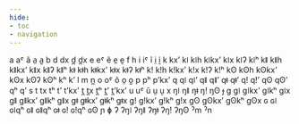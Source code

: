 ```yaml
---
hide:
- toc
- navigation
---
```

a
aˤ
ã
a̤
a̰
b
d
dx
d̪
d̪x
e
eˤ
ẽ
e̤
ḛ
f
h
i
iˤ
ĩ
i̤
ḭ
k
kxʼ
kǀ
kǀh
kǀkxʼ
kǀx
kǀʔ
kǀʰ
kǁ
kǁh
kǁkxʼ
kǁx
kǁʔ
kǁʰ
kǂ
kǂh
kǂkxʼ
kǂx
kǂʔ
kǂʰ
kǃ
kǃh
kǃkxʼ
kǃx
kǃʔ
kǃʰ
kʘ
kʘh
kʘkxʼ
kʘx
kʘʔ
kʘʰ
kʰ
kʼ
l
m
n̪
o
oˤ
õ
o̤
o̰
p
pʰ
pʼkxʼ
q
qǀ
qǀʼ
qǁ
qǁʼ
qǂ
qǂʼ
qǃ
qǃʼ
qʘ
qʘʼ
qʰ
qʼ
s
t
tx
tʰ
tʼ
tʼkxʼ
t̪
t̪x
t̪ʰ
t̪ʼ
t̪ʼkxʼ
u
uˤ
ũ
ṳ
ṵ
x
ŋǀ
ŋǁ
ŋǂ
ŋǃ
ŋʘ
ɟ
ɡ
ɡǀ
ɡǀkxʼ
ɡǀkʰ
ɡǀx
ɡǁ
ɡǁkxʼ
ɡǁkʰ
ɡǁx
ɡǂ
ɡǂkxʼ
ɡǂkʰ
ɡǂx
ɡǃ
ɡǃkxʼ
ɡǃkʰ
ɡǃx
ɡʘ
ɡʘkxʼ
ɡʘkʰ
ɡʘx
ɢ
ɢǀ
ɢǀqʰ
ɢǁ
ɢǁqʰ
ɢǂ
ɢǃ
ɢǃqʰ
ɢʘ
ɲ
ɸ
ʔ
ʔŋǀ
ʔŋǁ
ʔŋǂ
ʔŋǃ
ʔŋʘ
ˀm
ˀn
